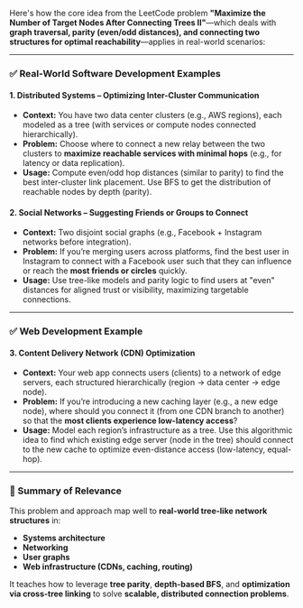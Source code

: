 Here's how the core idea from the LeetCode problem **"Maximize the Number of Target Nodes After Connecting Trees II"**—which deals with **graph traversal, parity (even/odd distances), and connecting two structures for optimal reachability**—applies in real-world scenarios:

---

### ✅ Real-World Software Development Examples

#### **1. Distributed Systems – Optimizing Inter-Cluster Communication**

* **Context:** You have two data center clusters (e.g., AWS regions), each modeled as a tree (with services or compute nodes connected hierarchically).
* **Problem:** Choose where to connect a new relay between the two clusters to **maximize reachable services with minimal hops** (e.g., for latency or data replication).
* **Usage:** Compute even/odd hop distances (similar to parity) to find the best inter-cluster link placement. Use BFS to get the distribution of reachable nodes by depth (parity).

#### **2. Social Networks – Suggesting Friends or Groups to Connect**

* **Context:** Two disjoint social graphs (e.g., Facebook + Instagram networks before integration).
* **Problem:** If you’re merging users across platforms, find the best user in Instagram to connect with a Facebook user such that they can influence or reach the **most friends or circles** quickly.
* **Usage:** Use tree-like models and parity logic to find users at "even" distances for aligned trust or visibility, maximizing targetable connections.

---

### ✅ Web Development Example

#### **3. Content Delivery Network (CDN) Optimization**

* **Context:** Your web app connects users (clients) to a network of edge servers, each structured hierarchically (region → data center → edge node).
* **Problem:** If you’re introducing a new caching layer (e.g., a new edge node), where should you connect it (from one CDN branch to another) so that the **most clients experience low-latency access**?
* **Usage:** Model each region’s infrastructure as a tree. Use this algorithmic idea to find which existing edge server (node in the tree) should connect to the new cache to optimize even-distance access (low-latency, equal-hop).

---

### 📌 Summary of Relevance

This problem and approach map well to **real-world tree-like network structures** in:

* **Systems architecture**
* **Networking**
* **User graphs**
* **Web infrastructure (CDNs, caching, routing)**

It teaches how to leverage **tree parity**, **depth-based BFS**, and **optimization via cross-tree linking** to solve **scalable, distributed connection problems**.
